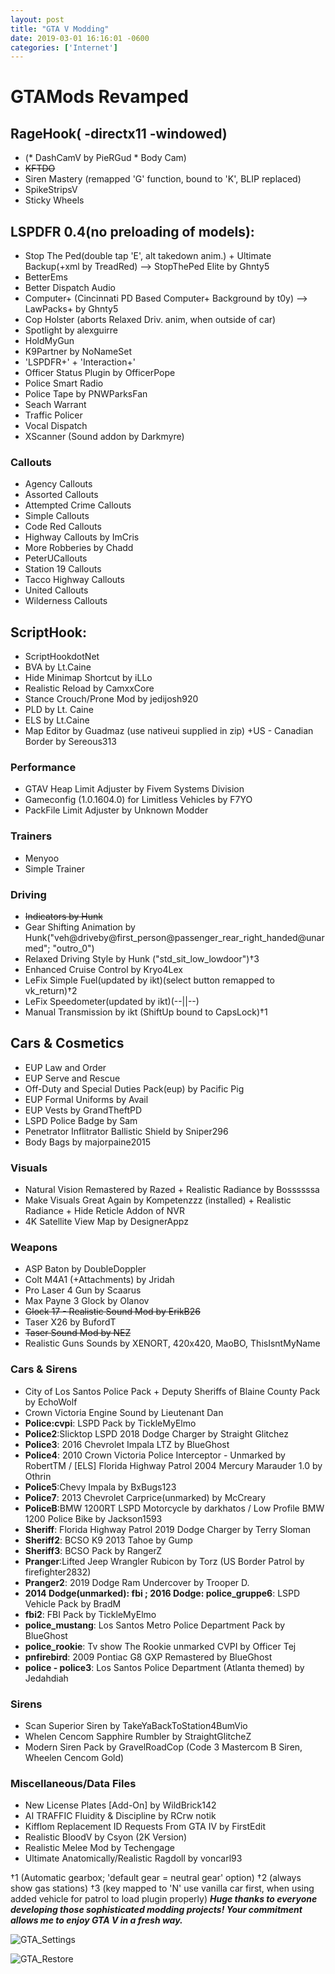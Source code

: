 ```yaml
--- 
layout: post
title: "GTA V Modding" 
date: 2019-03-01 16:16:01 -0600 
categories: ['Internet']
--- 
```


# GTAMods Revamped

## RageHook( -directx11 -windowed)
* (* DashCamV by PieRGud * Body Cam)
* ~~KFTDO~~
* Siren Mastery (remapped 'G' function, bound to 'K', BLIP replaced)
* SpikeStripsV
* Sticky Wheels

## LSPDFR 0.4(no preloading of models):
* Stop The Ped(double tap 'E', alt takedown anim.) + Ultimate Backup(+xml by TreadRed)
--> StopThePed Elite by Ghnty5
* BetterEms
* Better Dispatch Audio
* Computer+ (Cincinnati PD Based Computer+ Background by t0y)
--> LawPacks+ by Ghnty5
* Cop Holster (aborts Relaxed Driv. anim, when outside of car)
* Spotlight by alexguirre
* HoldMyGun
* K9Partner by NoNameSet
* 'LSPDFR+' + 'Interaction+'
* Officer Status Plugin by OfficerPope
* Police Smart Radio
* Police Tape by PNWParksFan
* Seach Warrant
* Traffic Policer
* Vocal Dispatch
* XScanner (Sound addon by Darkmyre)

### Callouts 
* Agency Callouts
* Assorted Callouts
* Attempted Crime Callouts
* Simple Callouts
* Code Red Callouts
* Highway Callouts by ImCris
* More Robberies by Chadd
* PeterUCallouts
* Station 19 Callouts
* Tacco Highway Callouts
* United Callouts
* Wilderness Callouts

## ScriptHook:
* ScriptHookdotNet
* BVA by Lt.Caine
* Hide Minimap Shortcut by iLLo
* Realistic Reload by CamxxCore
* Stance Crouch/Prone Mod by jedijosh920
* PLD by Lt. Caine
* ELS by Lt.Caine
* Map Editor by Guadmaz (use nativeui supplied in zip)
 +US - Canadian Border by Sereous313

### Performance
* GTAV Heap Limit Adjuster by Fivem Systems Division
* Gameconfig (1.0.1604.0) for Limitless Vehicles by F7YO
* PackFile Limit Adjuster by Unknown Modder

### Trainers
* Menyoo
* Simple Trainer

 
### Driving
* ~~Indicators by Hunk~~
* Gear Shifting Animation by Hunk("veh@driveby@first_person@passenger_rear_right_handed@unarmed"; "outro_0") 
* Relaxed Driving Style by Hunk ("std_sit_low_lowdoor")†3
* Enhanced Cruise Control by Kryo4Lex 
* LeFix Simple Fuel(updated by ikt)(select button remapped to vk_return)†2
* LeFix Speedometer(updated by ikt)(--||--)
* Manual Transmission by ikt (ShiftUp bound to CapsLock)†1


## Cars & Cosmetics
* EUP Law and Order
* EUP Serve and Rescue
* Off-Duty and Special Duties Pack(eup) by Pacific Pig
* EUP Formal Uniforms by Avail
* EUP Vests by GrandTheftPD
* LSPD Police Badge by Sam 
* Penetrator Inflitrator Ballistic Shield by Sniper296
* Body Bags by majorpaine2015

### Visuals
* Natural Vision Remastered by Razed + Realistic Radiance by Bossssssa
* Make Visuals Great Again by Kompetenzzz (installed) + Realistic Radiance + Hide Reticle Addon of NVR
* 4K Satellite View Map by DesignerAppz


### Weapons
* ASP Baton by DoubleDoppler
* Colt M4A1 (+Attachments) by Jridah
* Pro Laser 4 Gun by Scaarus
* Max Payne 3 Glock by Olanov
* ~~Glock 17 - Realistic Sound Mod by ErikB26~~
* Taser X26 by BufordT
* ~~Taser Sound Mod by NEZ~~
* Realistic Guns Sounds by XENORT, 420x420, MaoBO, ThisIsntMyName

### Cars & Sirens
* City of Los Santos Police Pack + Deputy Sheriffs of Blaine County Pack by EchoWolf
* Crown Victoria Engine Sound by Lieutenant Dan
* __Police:cvpi__: LSPD Pack by TickleMyElmo
* __Police2__:Slicktop LSPD 2018 Dodge Charger by Straight Glitchez
* __Police3__: 2016 Chevrolet Impala LTZ by BlueGhost
* __Police4__: 2010 Crown Victoria Police Interceptor - Unmarked by RobertTM / [ELS] Florida Highway Patrol 2004 Mercury Marauder 1.0 by Othrin
* __Police5__:Chevy Impala by BxBugs123
* __Police7__: 2013 Chevrolet Carprice(unmarked) by McCreary 
* __PoliceB__:BMW 1200RT LSPD Motorcycle by darkhatos / Low Profile BMW 1200 Police Bike by Jackson1593
* __Sheriff__: Florida Highway Patrol 2019 Dodge Charger by Terry Sloman
* __Sheriff2__: BCSO K9 2013 Tahoe by Gump
* __Sheriff3__: BCSO Pack by RangerZ
* __Pranger__:Lifted Jeep Wrangler Rubicon by Torz 
  (US Border Patrol by  firefighter2832)
* __Pranger2__: 2019 Dodge Ram Undercover by Trooper D.
* __2014 Dodge(unmarked): fbi ; 2016 Dodge: police_gruppe6__: LSPD Vehicle Pack by BradM
* __fbi2__: FBI Pack by TickleMyElmo
* __police_mustang__: Los Santos Metro Police Department Pack by BlueGhost
* __police_rookie__: Tv show The Rookie unmarked CVPI by Officer Tej
* __pnfirebird__: 2009 Pontiac G8 GXP Remastered by BlueGhost
* __police - police3__: Los Santos Police Department (Atlanta themed) by Jedahdiah

### Sirens
* Scan Superior Siren by TakeYaBackToStation4BumVio
* Whelen Cencom Sapphire Rumbler by StraightGlitcheZ 
* Modern Siren Pack by GravelRoadCop (Code 3 Mastercom B Siren, Wheelen Cencom Gold)

### Miscellaneous/Data Files
* New License Plates [Add-On] by WildBrick142
* AI TRAFFIC Fluidity & Discipline by RCrw notik
* Kifflom Replacement ID Requests From GTA IV by FirstEdit
* Realistic BloodV by Csyon (2K Version)
* Realistic Melee Mod by Techengage
* Ultimate Anatomically/Realistic Ragdoll by voncarl93 

†1 (Automatic gearbox; 'default gear = neutral gear' option)
†2 (always show gas stations)
†3 (key mapped to 'N' use vanilla car first, when using added vehicle for patrol to load plugin properly)
___Huge thanks to everyone developing those sophisticated modding projects! Your commitment allows me to enjoy GTA V in a fresh way.___

![GTA_Settings](https://worstaim.eu/images/gta_rage_settings_new.PNG) 

![GTA_Restore](https://worstaim.eu/images/clean_gta_folder_full.png)





 
